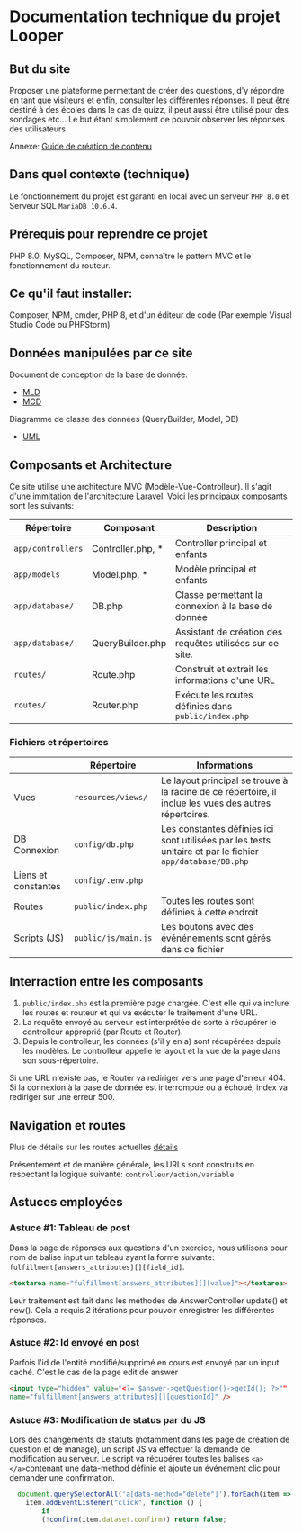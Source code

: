 # Documentation technique du projet Looper

## But du site

Proposer une plateforme permettant de créer des questions, d'y répondre en tant que visiteurs et enfin, consulter les
différentes réponses. Il peut être destiné à des écoles dans le cas de quizz, il peut aussi être utilisé pour des
sondages etc... Le but étant simplement de pouvoir observer les réponses des utilisateurs.

Annexe: [Guide de création de contenu](documentation/technical/createNewContent.md)

## Dans quel contexte (technique)

Le fonctionnement du projet est garanti en local avec un serveur `PHP 8.0` et Serveur SQL `MariaDB 10.6.4`.

## Prérequis pour reprendre ce projet

PHP 8.0, MySQL, Composer, NPM, connaître le pattern MVC et le fonctionnement du routeur.

## Ce qu'il faut installer:

Composer, NPM, cmder, PHP 8, et d'un éditeur de code (Par exemple Visual Studio Code ou PHPStorm)

## Données manipulées par ce site

Document de conception de la base de donnée:

- [MLD](documentation/conception/db/MLD.PNG)
- [MCD](documentation/conception/db/MCD_CHEN.png)

Diagramme de classe des données (QueryBuilder, Model, DB)

- [UML](documentation/conception/uml/models.PNG)

## Composants et Architecture

Ce site utilise une architecture MVC (Modèle-Vue-Controlleur). Il s'agit d'une immitation de l'architecture Laravel.
Voici les principaux composants sont les suivants:

| Répertoire  | Composant | Description|
|---|---|---|
|`app/controllers`|Controller.php, *|Controller principal et enfants|
|`app/models`|Model.php, *|Modèle principal et enfants|
|`app/database/`|DB.php|Classe permettant la connexion à la base de donnée|
|`app/database/`|QueryBuilder.php|Assistant de création des requêtes utilisées sur ce site.|
|`routes/`|Route.php|Construit et extrait les informations d'une URL|
|`routes/`|Router.php|Exécute les routes définies dans `public/index.php`|

### Fichiers et répertoires

|  | Répertoire|Informations|
|---|---|---|
|Vues|`resources/views/`|Le layout principal se trouve à la racine de ce répertoire, il inclue les vues des autres répertoires.|
|DB Connexion|`config/db.php`|Les constantes définies ici sont utilisées par les tests unitaire et par le fichier `app/database/DB.php`|
|Liens et constantes|`config/.env.php`||
|Routes|`public/index.php`|Toutes les routes sont définies à cette endroit|
|Scripts (JS)|`public/js/main.js`|Les boutons avec des événénements sont gérés dans ce fichier|

## Interraction entre les composants

1) `public/index.php` est la première page chargée. C'est elle qui va inclure les routes et routeur et qui va exécuter
   le traitement d'une URL.
2) La requête envoyé au serveur est interprétée de sorte à récupérer le controlleur approprié (par Route et Router).
3) Depuis le controlleur, les données (s'il y en a) sont récupérées depuis les modèles. Le controlleur appelle le layout
   et la vue de la page dans son sous-répertoire.

Si une URL n'existe pas, le Router va rediriger vers une page d'erreur 404. Si la connexion à la base de donnée est
interrompue ou a échoué, index va rediriger sur une erreur 500.

## Navigation et routes

Plus de détails sur les routes actuelles [détails](documentation/technical/projectRoutes.md)

Présentement et de manière générale, les URLs sont construits en respectant la logique suivante:
`controlleur/action/variable`

## Astuces employées

### Astuce #1: Tableau de post

Dans la page de réponses aux questions d'un exercice, nous utilisons pour nom de balise input un tableau ayant la forme
suivante: `fulfillment[answers_attributes][][field_id]`.

```html
<textarea name="fulfillment[answers_attributes][][value]"></textarea>
```

Leur traitement est fait dans les méthodes de AnswerController update() et new(). Cela a requis 2 itérations pour
pouvoir enregistrer les différentes réponses.

### Astuce #2: Id envoyé en post

Parfois l'id de l'entité modifié/supprimé en cours est envoyé par un input caché. C'est le cas de la page edit de answer

```HTML
<input type="hidden" value="<?= $answer->getQuestion()->getId(); ?>""
name="fulfillment[answers_attributes][][questionId]" />
```

### Astuce #3: Modification de status par du JS

Lors des changements de statuts (notamment dans les page de création de question et de manage), un script JS va
effectuer la demande de modification au serveur. Le script va récupérer toutes les balises `<a></a>`contenant une
data-method définie et ajoute un événement clic pour demander une confirmation.

```javascript
  document.querySelectorAll('a[data-method="delete"]').forEach(item => {
    item.addEventListener("click", function () {
        if
        (!confirm(item.dataset.confirm)) return false;
   ```
